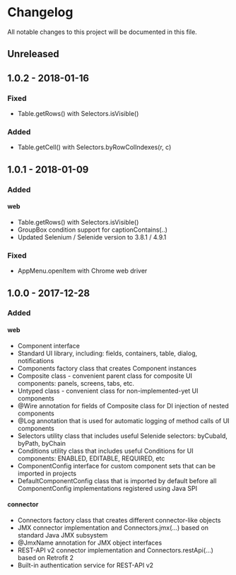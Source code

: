 # Changelog

All notable changes to this project will be documented in this file.

## Unreleased

## 1.0.2 - 2018-01-16

### Fixed

- Table.getRows() with Selectors.isVisible()

### Added

- Table.getCell() with Selectors.byRowColIndexes(r, c)

## 1.0.1 - 2018-01-09

### Added

#### web

- Table.getRows() with Selectors.isVisible()
- GroupBox condition support for captionContains(..)
- Updated Selenium / Selenide version to 3.8.1 / 4.9.1

### Fixed

- AppMenu.openItem with Chrome web driver

## 1.0.0 - 2017-12-28

### Added

#### web

- Component interface
- Standard UI library, including: fields, containers, table, dialog, notifications
- Components factory class that creates Component instances
- Composite class - convenient parent class for composite UI components: panels, screens, tabs, etc.
- Untyped class - convenient class for non-implemented-yet UI components
- @Wire annotation for fields of Composite class for DI injection of nested components
- @Log annotation that is used for automatic logging of method calls of UI components
- Selectors utility class that includes useful Selenide selectors: byCubaId, byPath, byChain
- Conditions utility class that includes useful Conditions for UI components: ENABLED, EDITABLE, REQUIRED, etc
- ComponentConfig interface for custom component sets that can be imported in projects
- DefaultComponentConfig class that is imported by default before all ComponentConfig implementations registered 
  using Java SPI
  
#### connector

- Connectors factory class that creates different connector-like objects
- JMX connector implementation and Connectors.jmx(...) based on standard Java JMX subsystem
- @JmxName annotation for JMX object interfaces 
- REST-API v2 connector implementation and Connectors.restApi(...) based on Retrofit 2 
- Built-in authentication service for REST-API v2